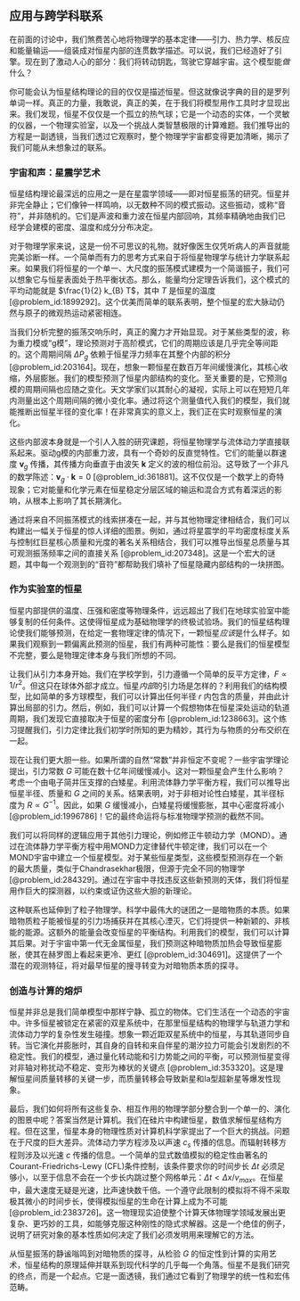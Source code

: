 ## 应用与跨学科联系

在前面的讨论中，我们煞费苦心地将物理学的基本定律——引力、热力学、核反应和能量输运——组装成对恒星内部的连贯数学描述。可以说，我们已经造好了引擎。现在到了激动人心的部分：我们将转动钥匙，驾驶它穿越宇宙。这个模型能*做*什么？

你可能会认为恒星结构理论的目的仅仅是描述恒星。但这就像说字典的目的是罗列单词一样。真正的力量，我敢说，真正的美，在于我们将模型用作工具时才显现出来。我们发现，恒星不仅仅是一个孤立的热气球；它是一个动态的实体，一个灵敏的仪器，一个物理实验室，以及一个挑战人类智慧极限的计算难题。我们推导出的方程是一副透镜，当我们透过它观察时，整个物理学宇宙都变得更加清晰，揭示了我们可能从未想象过的联系。

### 宇宙和声：星震学艺术

恒星结构理论最深远的应用之一是在星震学领域——即对恒星振荡的研究。恒星并非完全静止；它们像钟一样鸣响，以无数种不同的模式振动。这些振动，或称“音符”，并非随机的。它们是声波和重力波在恒星内部回响，其频率精确地由我们已经学会建模的密度、温度和成分分布决定。

对于物理学家来说，这是一份不可思议的礼物。就好像医生仅凭听病人的声音就能完美诊断一样。一个简单而有力的思考方式来自于将恒星物理学与统计力学联系起来。如果我们将恒星的一个单一、大尺度的振荡模式建模为一个简谐振子，我们可以想象它与恒星表面处于热平衡状态。那么，能量均分定理告诉我们，这个模式的平均动能就是 $\frac{1}{2} k_{B} T$，其中 $T$ 是恒星的温度 [@problem_id:1899292]。这个优美而简单的联系表明，整个恒星的宏大脉动仍然与原子的微观热运动紧密相连。

当我们分析完整的振荡交响乐时，真正的魔力才开始显现。对于某些类型的波，称为重力模或“g模”，理论预测对于高阶模式，它们的周期应该是几乎完全等间距的。这个周期间隔 $\Delta P_g$ 依赖于恒星浮力频率在其整个内部的积分 [@problem_id:203164]。现在，想象一颗恒星在数百万年间缓慢演化，其核心收缩，外层膨胀。我们的模型预测了恒星内部结构的变化。至关重要的是，它预测g模的周期间隔也应随之变化。天文学家们以其耐心的凝视，实际上可以在短短几年内测量出这个周期间隔的微小变化率。通过将这个测量值代入我们的模型，我们就能推断出恒星半径的变化率！在非常真实的意义上，我们正在实时观察恒星的演化。

这些内部波本身就是一个引人入胜的研究课题，将恒星物理学与流体动力学直接联系起来。驱动g模的内部重力波，具有一个奇妙的反直觉特性。它们的能量以群速度 $\mathbf{v}_g$ 传播，其传播方向垂直于由波矢 $\mathbf{k}$ 定义的波的相位前沿。这导致了一个非凡的数学陈述：$\mathbf{v}_g \cdot \mathbf{k} = 0$ [@problem_id:361881]。这不仅仅是一个数学上的奇特现象；它对能量和化学元素在恒星稳定分层区域的输运和混合方式有着深远的影响，从根本上影响了其长期演化。

通过将来自不同振荡模式的线索拼凑在一起，并与其他物理定律相结合，我们可以构建出一幅关于恒星的惊人详细的图景。例如，通过将星震学的平均密度标度关系与控制红巨星核心质量和光度的著名关系相结合，我们可以推导出恒星总质量与其可观测振荡频率之间的直接关系 [@problem_id:207348]。这是一个宏大的谜题，其中每一个观测到的“音符”都帮助我们填补了恒星隐藏内部结构的一块拼图。

### 作为实验室的恒星

恒星内部提供的温度、压强和密度等物理条件，远远超出了我们在地球实验室中能够复制的任何条件。这使得恒星成为基础物理学的终极试验场。我们的恒星结构理论使我们能够预测，在给定一套物理定律的情况下，一颗恒星*应该*是什么样子。如果我们观察到一颗偏离此预测的恒星，我们有两种可能性：要么是我们的恒星模型不完整，要么是物理定律本身与我们所想的不同。

让我们从引力本身开始。我们在学校学到，引力遵循一个简单的反平方定律，$F \propto 1/r^2$。但这只在球体外部才成立。恒星*内部*的引力场是怎样的？利用我们的结构模型，比如简单的多方球模型，我们可以计算出任何半径 $r$ 内包含的质量，并由此计算出局部的引力。然后，例如，我们可以计算一个假想物体在恒星深处运动的轨道周期，我们发现它直接取决于恒星的密度分布 [@problem_id:1238663]。这个练习提醒我们，引力定律比我们初学时所知的更为精妙，其行为与物质的分布交织在一起。

现在让我们更大胆一些。如果所谓的自然“常数”并非恒定不变呢？一些宇宙学理论提出，引力常数 $G$ 可能在数十亿年间缓慢减小。这对一颗恒星会产生什么影响？考虑一个由电子简并压支撑的白矮星。利用流体静力学平衡方程，我们可以推导出恒星半径、质量和 $G$ 之间的关系。结果表明，对于非相对论性白矮星，其半径标度为 $R \propto G^{-1}$。因此，如果 $G$ 缓慢减小，白矮星将缓慢膨胀，其中心密度将减小 [@problem_id:1996786]！它的最终命运将与标准物理学预测的截然不同。

我们可以将同样的逻辑应用于其他引力理论，例如修正牛顿动力学（MOND）。通过在流体静力学平衡方程中用MOND力定律替代牛顿定律，我们可以在一个MOND宇宙中建立一个恒星模型。对于某些恒星类型，这些模型预测存在一个新的最大质量，类似于Chandrasekhar极限，但源于完全不同的物理学 [@problem_id:284329]。通过在宇宙中寻找违反这些新预测的天体，我们将恒星用作巨大的探测器，以约束或证伪这些大胆的新理论。

这种联系也延伸到了粒子物理学。科学中最伟大的谜团之一是暗物质的本质。如果暗物质粒子能被恒星的引力场捕获并在其核心湮灭，它们将提供一种新颖的、非核能的能源。这额外的能量会改变恒星的平衡结构。利用我们的模型，我们可以计算其后果。对于宇宙中第一代无金属恒星，我们预测这种暗物质加热会导致恒星膨胀，使其在赫罗图上看起来更冷、更红 [@problem_id:304691]。这提供了一个潜在的观测特征，将对最早恒星的搜寻转变为对暗物质本质的探寻。

### 创造与计算的熔炉

恒星并非总是我们简单模型中那样宁静、孤立的物体。它们生活在一个动态的宇宙中。许多恒星被锁定在紧密的双星系统中，在那里恒星结构的物理学与轨道力学和流体动力学的复杂性发生碰撞。想象一颗近距双星系统中的恒星，与其轨道同步自转。当它演化并膨胀时，其自身的自转和来自伴星的潮汐拉力可能会引发剧烈的不稳定性。我们的模型，通过量化转动能和引力势能之间的平衡，可以预测恒星变得对非轴对称扰动不稳定、变形为棒状的关键点 [@problem_id:353320]。这是理解恒星间质量转移的关键一步，而质量转移会导致新星和Ia型超新星等爆发性现象。

最后，我们如何将所有这些复杂、相互作用的物理学部分整合到一个单一的、演化的图景中呢？答案当然是计算机。我们在硅片中构建恒星，数值求解恒星结构方程。但在这里，恒星本身的物理性质对计算机科学家提出了一个巨大的挑战。问题在于尺度的巨大差异。流体动力学方程涉及以声速 $c_s$ 传播的信息。而辐射转移方程则涉及以光速 $c$ 传播的信息。一个简单的显式数值模拟的稳定性由著名的Courant-Friedrichs-Lewy (CFL)条件控制，该条件要求你的时间步长 $\Delta t$ 必须足够小，以至于信息不会在一个步长内跳过整个网格单元：$\Delta t \lt \Delta x / v_{max}$。在恒星中，最大速度无疑是光速，比声速快数千倍。一个遵守此限制的模拟将不得不采取极其微小的时间步长，使得模拟恒星的生命在计算上成为不可能 [@problem_id:2383726]。这一物理现实迫使整个计算天体物理学领域发展出更复杂、更巧妙的工具，如能够克服这种刚性的隐式求解器。这是一个绝佳的例子，说明了研究对象的基本性质如何决定了我们必须发明用来理解它的方法。

从恒星振荡的静谧嗡鸣到对暗物质的探寻，从检验 $G$ 的恒定性到计算的实用艺术，恒星结构的原理延伸并联系到现代科学的几乎每一个角落。恒星不是我们研究的终点，而是一个起点。它是一面透镜，我们通过它看到了物理学的统一性和宏伟范畴。